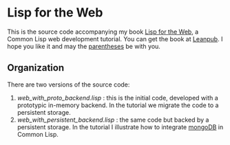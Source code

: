 # Lisp for the Web

This is the source code accompanying my book [Lisp for the Web](https://leanpub.com/lispweb), a Common Lisp web development tutorial. You can get the book at [Leanpub](https://leanpub.com/lispweb). I hope you like it and may the [parentheses](http://xkcd.com/297/) be with you.

## Organization

There are two versions of the source code:

1. *web_with_proto_backend.lisp* : this is the initial code, developed with a prototypic in-memory backend. In the tutorial we migrate the code to a persistent storage.
2. *web_with_persistent_backend.lisp* : the same code but backed by a persistent storage. In the tutorial I illustrate how to integrate [mongoDB](http://www.mongodb.org) in Common Lisp.
